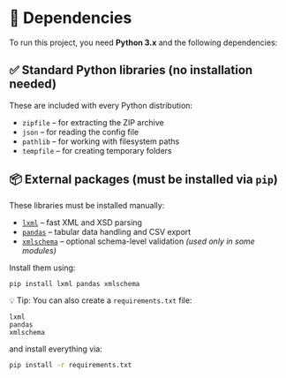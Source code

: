 # 🧰 Dependencies

To run this project, you need **Python 3.x** and the following dependencies:

## ✅ Standard Python libraries (no installation needed)
These are included with every Python distribution:

- `zipfile` – for extracting the ZIP archive
- `json` – for reading the config file
- `pathlib` – for working with filesystem paths
- `tempfile` – for creating temporary folders

## 📦 External packages (must be installed via `pip`)
These libraries must be installed manually:

- [`lxml`](https://lxml.de/) – fast XML and XSD parsing  
- [`pandas`](https://pandas.pydata.org/) – tabular data handling and CSV export  
- [`xmlschema`](https://pypi.org/project/xmlschema/) – optional schema-level validation *(used only in some modules)*

Install them using:

```bash
pip install lxml pandas xmlschema
```

💡 Tip: You can also create a `requirements.txt` file:

```
lxml
pandas
xmlschema
```

and install everything via:

```bash
pip install -r requirements.txt
```